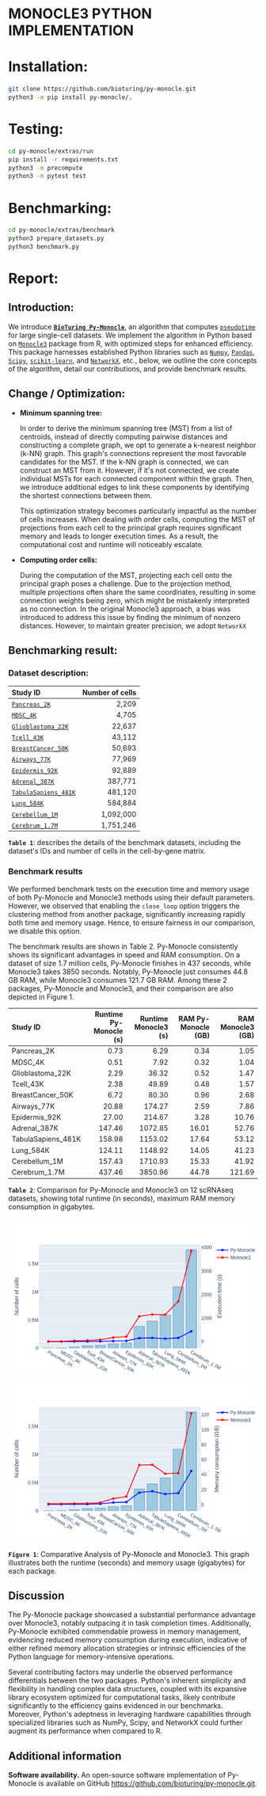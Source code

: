 # MONOCLE3 PYTHON IMPLEMENTATION


# Installation:
```bash
git clone https://github.com/bioturing/py-monocle.git
python3 -m pip install py-monocle/.
```

# Testing:
```bash
cd py-monocle/extras/run
pip install -r requirements.txt
python3 -m precompute
python3 -m pytest test
```

# Benchmarking:
```bash
cd py-monocle/extras/benchmark
python3 prepare_datasets.py
python3 benchmark.py
```

# Report:

## Introduction:

We introduce [**``BioTuring Py-Monocle``**](https://github.com/bioturing/py-monocle.git), an algorithm that computes [``pseudotime``](https://www.nature.com/articles/s41586-019-0969-x) for large single-cell datasets. We implement the algorithm in Python based on [``Monocle3``](https://github.com/cole-trapnell-lab/monocle3) package from R, with optimized steps for enhanced efficiency. This package harnesses established Python libraries such as [``Numpy``](https://github.com/numpy/numpy), [``Pandas``](https://github.com/pandas-dev/pandas), [``Scipy``](https://github.com/scipy/scipy), [``scikit-learn``](https://github.com/scikit-learn/scikit-learn), and [``NetworkX``](https://github.com/networkx), etc., below, we outline the core concepts of the algorithm, detail our contributions, and provide benchmark results.

## Change / Optimization:

- **Minimum spanning tree:**

    In order to derive the minimum spanning tree (MST) from a list of
    centroids, instead of directly computing pairwise distances and
    constructing a complete graph, we opt to generate a k-nearest
    neighbor (k-NN) graph. This graph's connections represent the most
    favorable candidates for the MST. If the k-NN graph is connected, we
    can construct an MST from it. However, if it's not connected, we
    create individual MSTs for each connected component within the
    graph. Then, we introduce additional edges to link these components
    by identifying the shortest connections between them.

    This optimization strategy becomes particularly impactful as the
    number of cells increases. When dealing with order cells, computing
    the MST of projections from each cell to the principal graph
    requires significant memory and leads to longer execution times. As
    a result, the computational cost and runtime will noticeably
    escalate.

- **Computing order cells:**

    During the computation of the MST, projecting each cell onto the principal graph poses a challenge. Due to the projection method, multiple projections often share the same coordinates, resulting in some connection weights being zero, which might be mistakenly interpreted as no connection. In the original Monocle3 approach, a bias was introduced to address this issue by finding the minimum of nonzero distances. However, to maintain greater precision, we adopt ``NetworkX``

## Benchmarking result:

### Dataset description:

| **Study ID**                                                                                                                 | **Number of cells** |
| :--------------------------------------------------------------------------------------------------------------------------- | ------------------: |
| [``Pancreas_2K``](https://www.cell.com/cell-metabolism/pdf/S1550-4131(16)30436-3.pdf)                                        |               2,209 |
| [``MDSC_4K``](https://journals.lww.com/shockjournal/fulltext/2021/05000/single_cell_rna_seq_of_human_myeloid_derived.4.aspx) |               4,705 |
| [``Glioblastoma_22K``](https://www.nature.com/articles/s41467-020-17186-5)                                                   |              22,637 |
| [``Tcell_43K``](https://www.nature.com/articles/s41467-020-15543-y)                                                          |              43,112 |
| [``BreastCancer_50K``](https://www.nature.com/articles/s41591-021-01323-8)                                                   |              50,693 |
| [``Airways_77K``](https://www.atsjournals.org/doi/full/10.1164/rccm.201911-2199OC)                                           |              77,969 |
| [``Epidermis_92K``](https://www.cell.com/cell-reports/pdf/S2211-1247(18)31421-9.pdf)                                         |              92,889 |
| [``Adrenal_387K``](https://www.science.org/doi/full/10.1126/science.aba7721)                                                 |             387,771 |
| [``TabulaSapiens_481K``](https://www.science.org/doi/full/10.1126/science.abl4896)                                           |             481,120 |
| [``Lung_584K``](https://www.science.org/doi/full/10.1126/science.aba7721)                                                    |             584,884 |
| [``Cerebellum_1M``](https://www.science.org/doi/full/10.1126/science.aba7721)                                                |           1,092,000 |
| [``Cerebrum_1.7M``](https://www.science.org/doi/full/10.1126/science.aba7721)                                                |           1,751,246 |


  **``Table 1``**: describes the details of the benchmark datasets, including the dataset's IDs and number of cells in the cell-by-gene matrix.

### Benchmark results

We performed benchmark tests on the execution time and memory usage of both Py-Monocle and Monocle3 methods using their default parameters. However, we observed that enabling the ``close_loop`` option triggers the clustering method from another package, significantly increasing rapidly both time and memory usage. Hence, to ensure fairness in our comparison, we disable this option.

The benchmark results are shown in Table 2. Py-Monocle consistently shows its significant advantages in speed and RAM consumption. On a dataset of size 1.7 million cells, Py-Monocle finishes in 437 seconds, while Monocle3 takes 3850 seconds. Notably, Py-Monocle just consumes 44.8 GB RAM, while Monocle3 consumes 121.7 GB RAM. Among these 2 packages, Py-Monocle and Monocle3, and their comparison are also depicted in Figure 1.

| **Study ID**       | **Runtime Py-Monocle (s)** | **Runtime Monocle3 (s)** | **RAM Py-Monocle (GB)** | **RAM Monocle3 (GB)** |
| :----------------- | -------------------------: | -----------------------: | ----------------------: | --------------------: |
| Pancreas_2K        |                       0.73 |                     6.29 |                    0.34 |                  1.05 |
| MDSC_4K            |                       0.51 |                     7.92 |                    0.32 |                  1.04 |
| Glioblastoma_22K   |                       2.29 |                    36.32 |                    0.52 |                  1.47 |
| Tcell_43K          |                       2.38 |                    49.89 |                    0.48 |                  1.57 |
| BreastCancer_50K   |                       6.72 |                    80.30 |                    0.96 |                  2.68 |
| Airways_77K        |                      20.88 |                   174.27 |                    2.59 |                  7.86 |
| Epidermis_92K      |                      27.00 |                   214.67 |                    3.28 |                 10.76 |
| Adrenal_387K       |                     147.46 |                  1072.85 |                   16.01 |                 52.76 |
| TabulaSapiens_481K |                     158.98 |                  1153.02 |                   17.64 |                 53.12 |
| Lung_584K          |                     124.11 |                  1148.92 |                   14.05 |                 41.23 |
| Cerebellum_1M      |                     157.43 |                  1710.93 |                   15.33 |                 41.92 |
| Cerebrum_1.7M      |                     437.46 |                  3850.96 |                   44.78 |                121.69 |

**``Table 2``**: Comparison for Py-Monocle and Monocle3 on 12 scRNAseq datasets, showing total runtime (in seconds), maximum RAM memory consumption in gigabytes.


![Execution time](extras/benchmark/results/execution_time.png)
![Memory usage](extras/benchmark/results/memory_usage.png)

**``Figure 1``**: Comparative Analysis of Py-Monocle and Monocle3. This graph illustrates both the runtime (seconds) and memory usage (gigabytes) for each package.


## Discussion

The Py-Monocle package showcased a substantial performance advantage over Monocle3, notably outpacing it in task completion times. Additionally, Py-Monocle exhibited commendable prowess in memory management, evidencing reduced memory consumption during execution, indicative of either refined memory allocation strategies or intrinsic efficiencies of the Python language for memory-intensive operations.

Several contributing factors may underlie the observed performance differentials between the two packages. Python's inherent simplicity and flexibility in handling complex data structures, coupled with its expansive library ecosystem optimized for computational tasks, likely contribute significantly to the efficiency gains evidenced in our benchmarks. Moreover, Python's adeptness in leveraging hardware capabilities through specialized libraries such as NumPy, Scipy, and NetworkX could further augment its performance when compared to R.

## Additional information

**Software availability.** An open-source software implementation of Py-Monocle is available on GitHub <https://github.com/bioturing/py-monocle.git>.
